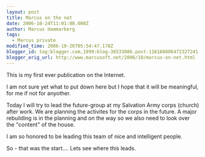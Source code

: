 ```yaml
---
layout: post
title: Marcus on the net
date: 2006-10-24T11:01:00.000Z
author: Marcus Hammarberg
tags:
  - Marcus private
modified_time: 2006-10-26T05:54:47.178Z
blogger_id: tag:blogger.com,1999:blog-36533086.post-116168806472327241
blogger_orig_url: http://www.marcusoft.net/2006/10/marcus-on-net.html
---
```



This is my first ever publication on the Internet.

I am not sure yet what to put down here but I hope that it will be
meaningful, for me if not for anyother.

Today I will try to lead the future-group at my Salvation Army corps
(church) after work. We are planning the activites for the corps in the
future. A major rebuilding is in the planning and on the way so we also
need to look over the "content" of the house.

I am so honored to be leading this team of nice and intelligent
people.

So - that was the start.... Lets see where this leads.
